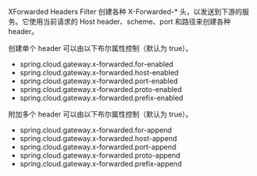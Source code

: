 XForwarded Headers Filter 创建各种 X-Forwarded-* 头，以发送到下游的服务。它使用当前请求的 Host header、scheme、port 和路径来创建各种 header。

创建单个 header 可以由以下布尔属性控制（默认为 true）。

+ spring.cloud.gateway.x-forwarded.for-enabled
+ spring.cloud.gateway.x-forwarded.host-enabled
+ spring.cloud.gateway.x-forwarded.port-enabled
+ spring.cloud.gateway.x-forwarded.proto-enabled
+ spring.cloud.gateway.x-forwarded.prefix-enabled

附加多个 header 可以由以下布尔属性控制（默认为 true）。

+ spring.cloud.gateway.x-forwarded.for-append
+ spring.cloud.gateway.x-forwarded.host-append
+ spring.cloud.gateway.x-forwarded.port-append
+ spring.cloud.gateway.x-forwarded.proto-append
+ spring.cloud.gateway.x-forwarded.prefix-append

